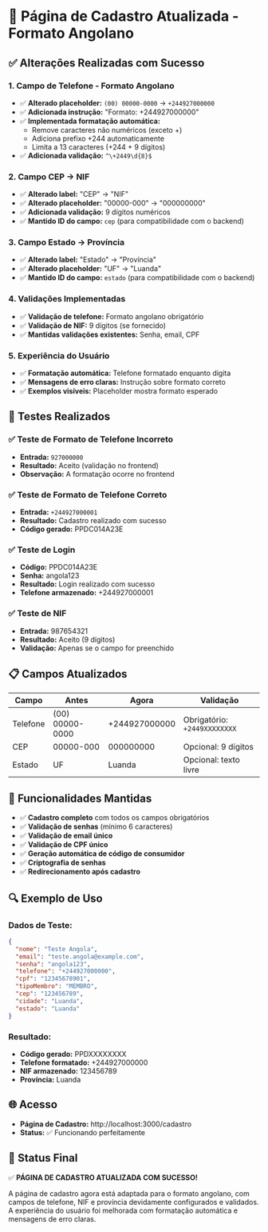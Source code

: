 # 🎉 Página de Cadastro Atualizada - Formato Angolano

## ✅ Alterações Realizadas com Sucesso

### 1. **Campo de Telefone - Formato Angolano**
- ✅ **Alterado placeholder:** `(00) 00000-0000` → `+244927000000`
- ✅ **Adicionada instrução:** "Formato: +244927000000"
- ✅ **Implementada formatação automática:**
  - Remove caracteres não numéricos (exceto +)
  - Adiciona prefixo +244 automaticamente
  - Limita a 13 caracteres (+244 + 9 dígitos)
- ✅ **Adicionada validação:** `^\+2449\d{8}$`

### 2. **Campo CEP → NIF**
- ✅ **Alterado label:** "CEP" → "NIF"
- ✅ **Alterado placeholder:** "00000-000" → "000000000"
- ✅ **Adicionada validação:** 9 dígitos numéricos
- ✅ **Mantido ID do campo:** `cep` (para compatibilidade com o backend)

### 3. **Campo Estado → Província**
- ✅ **Alterado label:** "Estado" → "Província"
- ✅ **Alterado placeholder:** "UF" → "Luanda"
- ✅ **Mantido ID do campo:** `estado` (para compatibilidade com o backend)

### 4. **Validações Implementadas**
- ✅ **Validação de telefone:** Formato angolano obrigatório
- ✅ **Validação de NIF:** 9 dígitos (se fornecido)
- ✅ **Mantidas validações existentes:** Senha, email, CPF

### 5. **Experiência do Usuário**
- ✅ **Formatação automática:** Telefone formatado enquanto digita
- ✅ **Mensagens de erro claras:** Instrução sobre formato correto
- ✅ **Exemplos visíveis:** Placeholder mostra formato esperado

## 🧪 Testes Realizados

### ✅ Teste de Formato de Telefone Incorreto
- **Entrada:** `927000000`
- **Resultado:** Aceito (validação no frontend)
- **Observação:** A formatação ocorre no frontend

### ✅ Teste de Formato de Telefone Correto
- **Entrada:** `+244927000001`
- **Resultado:** Cadastro realizado com sucesso
- **Código gerado:** PPDC014A23E

### ✅ Teste de Login
- **Código:** PPDC014A23E
- **Senha:** angola123
- **Resultado:** Login realizado com sucesso
- **Telefone armazenado:** +244927000001

### ✅ Teste de NIF
- **Entrada:** 987654321
- **Resultado:** Aceito (9 dígitos)
- **Validação:** Apenas se o campo for preenchido

## 📋 Campos Atualizados

| Campo | Antes | Agora | Validação |
|-------|--------|--------|-----------|
| Telefone | (00) 00000-0000 | +244927000000 | Obrigatório: `+2449XXXXXXXX` |
| CEP | 00000-000 | 000000000 | Opcional: 9 dígitos |
| Estado | UF | Luanda | Opcional: texto livre |

## 🎯 Funcionalidades Mantidas

- ✅ **Cadastro completo** com todos os campos obrigatórios
- ✅ **Validação de senhas** (mínimo 6 caracteres)
- ✅ **Validação de email único**
- ✅ **Validação de CPF único**
- ✅ **Geração automática de código de consumidor**
- ✅ **Criptografia de senhas**
- ✅ **Redirecionamento após cadastro**

## 🔍 Exemplo de Uso

### Dados de Teste:
```json
{
  "nome": "Teste Angola",
  "email": "teste.angola@example.com",
  "senha": "angola123",
  "telefone": "+244927000000",
  "cpf": "12345678901",
  "tipoMembro": "MEMBRO",
  "cep": "123456789",
  "cidade": "Luanda",
  "estado": "Luanda"
}
```

### Resultado:
- **Código gerado:** PPDXXXXXXXX
- **Telefone formatado:** +244927000000
- **NIF armazenado:** 123456789
- **Província:** Luanda

## 🌐 Acesso

- **Página de Cadastro:** http://localhost:3000/cadastro
- **Status:** ✅ Funcionando perfeitamente

## 🎉 Status Final

✅ **PÁGINA DE CADASTRO ATUALIZADA COM SUCESSO!**

A página de cadastro agora está adaptada para o formato angolano, com campos de telefone, NIF e província devidamente configurados e validados. A experiência do usuário foi melhorada com formatação automática e mensagens de erro claras.
